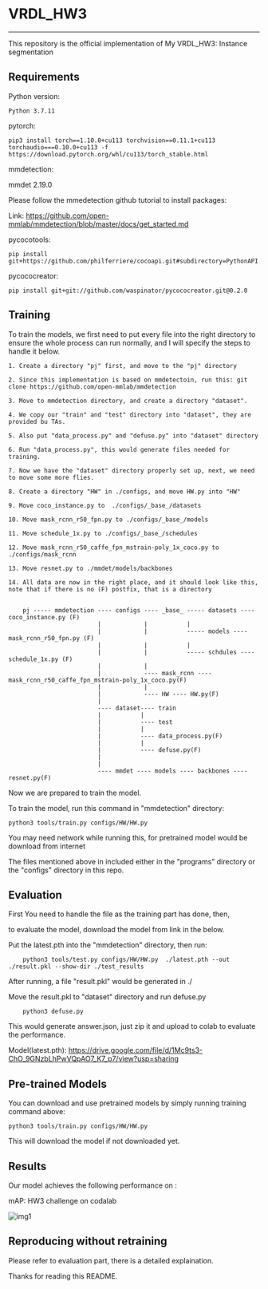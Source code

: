 # VRDL_HW3
-------------------------------------------------------------------------
This repository is the official implementation of My VRDL_HW3: Instance segmentation


Requirements
-------------------------------------------------------------------------
Python version:
	
	Python 3.7.11

pytorch:
	
	pip3 install torch==1.10.0+cu113 torchvision==0.11.1+cu113 torchaudio===0.10.0+cu113 -f https://download.pytorch.org/whl/cu113/torch_stable.html

mmdetection:
  
  mmdet 2.19.0 
  
  Please follow the mmedetection github tutorial to install packages:
    
Link: https://github.com/open-mmlab/mmdetection/blob/master/docs/get_started.md


pycocotools:

	pip install git+https://github.com/philferriere/cocoapi.git#subdirectory=PythonAPI


pycococreator:

  	pip install git+git://github.com/waspinator/pycococreator.git@0.2.0



Training
-------------------------------------------------------------------------
To train the models, we first need to put every file into the right directory to ensure the whole process can run normally, and I will specify the steps to handle it below.

	1. Create a directory "pj" first, and move to the "pj" directory 
	
	2. Since this implementation is based on mmdetectoin, run this: git clone https://github.com/open-mmlab/mmdetection
	
	3. Move to mmdetection directory, and create a directory "dataset".
	
	4. We copy our "train" and "test" directory into "dataset", they are provided bu TAs.
	
	5. Also put "data_process.py" and "defuse.py" into "dataset" directory
	
	6. Run "data_process.py", this would generate files needed for training.
	
	7. Now we have the "dataset" directory properly set up, next, we need to move some more flies.
  
  	8. Create a directory "HW" in ./configs, and move HW.py into "HW"
  
  	9. Move coco_instance.py to  ./configs/_base_/datasets

  	10. Move mask_rcnn_r50_fpn.py to ./configs/_base_/models

  	11. Move schedule_1x.py to ./configs/_base_/schedules

  	12. Move mask_rcnn_r50_caffe_fpn_mstrain-poly_1x_coco.py to ./configs/mask_rcnn

  	13. Move resnet.py to ./mmdet/models/backbones
 
	14. All data are now in the right place, and it should look like this, note that if there is no (F) postfix, that is a directory
	
	
        pj ----- mmdetection ---- configs ---- _base_ ----- datasets ---- coco_instance.py (F)
                             |            |           |
                             |            |           ----- models ---- mask_rcnn_r50_fpn.py (F)
                             |            |           |
                             |            |           ----- schdules ---- schedule_1x.py (F)
                             |            |
                             |            ---- mask_rcnn ---- mask_rcnn_r50_caffe_fpn_mstrain-poly_1x_coco.py(F)
                             |            |
                             |            ---- HW ---- HW.py(F)
                             |
                             ---- dataset---- train         
                             |           |                     
                             |           ---- test      
                             |           |
                             |           ---- data_process.py(F)   
                             |           |
                             |           ---- defuse.py(F)
                             |
                             |
                             ---- mmdet ---- models ---- backbones ---- resnet.py(F)
                      
Now we are prepared to train the model.

To train the model, run this command in "mmdetection" directory:

	python3 tools/train.py configs/HW/HW.py

You may need network while running this, for pretrained model would be download from internet

The files mentioned above in included either in the "programs" directory or the "configs" directory in this repo.


Evaluation
-------------------------------------------------------------------------

First You need to handle the file as the training part has done, then, 
	
to evaluate the model, download the model from link in the below.
	
Put the latest.pth into the "mmdetection" directory, then run:

        python3 tools/test.py configs/HW/HW.py  ./latest.pth --out ./result.pkl --show-dir ./test_results
	

After running, a file "result.pkl" would be generated in ./

Move the result.pkl to "dataset" directory and run defuse.py
        
        python3 defuse.py
        
This would generate answer.json, just zip it and upload to colab to evaluate the performance.		

Model(latest.pth): https://drive.google.com/file/d/1Mc9ts3-ChO_9GNzbLhPwVQpAO7_K7_p7/view?usp=sharing


	
Pre-trained Models
-------------------------------------------------------------------------
You can download and use pretrained models by simply running training command above:
    
	python3 tools/train.py configs/HW/HW.py

This will download the model if not downloaded yet.
    
    
Results
-------------------------------------------------------------------------
Our model achieves the following performance on :

mAP: HW3 challenge on codalab	

![img1](https://github.com/egghead2630/VRDL_HW3/blob/main/result.png)


Reproducing without retraining
-------------------------------------------------------------------------
Please refer to evaluation part, there is a detailed explaination.





Thanks for reading this README.
